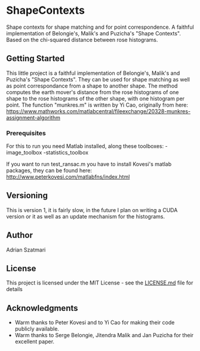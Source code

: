 # ShapeContexts
Shape contexts for shape matching and for point correspondence.  A faithful implementation of Belongie's, Malik's and Puzicha's "Shape Contexts". Based on the chi-squared distance between rose histograms. 

## Getting Started

This little project is a faithful implementation of Belongie's, Malik's and Puzicha's "Shape Contexts". They can be used for shape matching as well as point correspondance from a shape to another shape. The method computes the earth mover's distance from the rose histograms of one shape to the rose histograms of the other shape, with one histogram per point. The function "munkres.m" is written by Yi Cao, originally from here:
https://www.mathworks.com/matlabcentral/fileexchange/20328-munkres-assignment-algorithm

### Prerequisites

For this to run you need Matlab installed, along these toolboxes:
	-image_toolbox
	-statistics_toolbox

If you want to run test_ransac.m you have to install Kovesi's matlab packages, they can be found here: 
http://www.peterkovesi.com/matlabfns/index.html

## Versioning

This is version 1, it is fairly slow, in the future I plan on writing a CUDA version or it as well as an update mechanism for the histograms. 

## Author

Adrian Szatmari 

## License

This project is licensed under the MIT License - see the [LICENSE.md](LICENSE.md) file for details

## Acknowledgments

* Warm thanks to Peter Kovesi and to Yi Cao for making their code publicly available. 
* Warm thanks to Serge Belongie, Jitendra Malik and Jan Puzicha for their excellent paper. 
